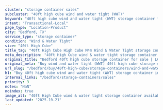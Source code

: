 ```yaml
---
cluster: "storage container sales"
subcluster: "40ft high cube wind and water tight (WWT)"
keyword: "40ft high cube wind and water tight (WWT) storage container for sale Bedford, TX"
intent: "Transactional-Local"
page_type: "Location-Product"
city: "Bedford, TX"
service_type: "storage container"
condition: "Wind & Water Tight"
size: "40ft High Cube"
title_tag: "40ft High Cube High Cube M4m Wind & Water Tight storage container Sales in Bedford | LC Container"
meta_description: "40ft High Cube wind & water tight storage container sales in Bedford. High cube containers with extra height. Fast delivery, competitive pricing. Serving storage containers area. Quote ID: BJB. Call (214) 524-4168 for your free quote today."
original_title: "Bedford 40ft high cube storage container for sale | LC"
original_meta: "Buy wind and water tight (WWT) 40ft high cube storage container sale with local delivery in Bedford, TX. LC Container — local Since 2003. Request a fast quote today."
url_slug: "/bedford/buy/40ft-high-cube/storage-containers/wind-and-water-tight-wwt"
h1: "Buy 40ft high cube wind and water tight (WWT) storage container in Bedford"
internal_links: "/bedford/storage-containers/sales"
priority: 3
notes: "NaN"
noindex: true
image_alt: "40ft High Cube wind & water tight storage container available for delivery in Bedford"
last_updated: "2025-10-21"
---
```


<!-- TODO: Add unique city/inventory copy, images, and internal links here. -->
